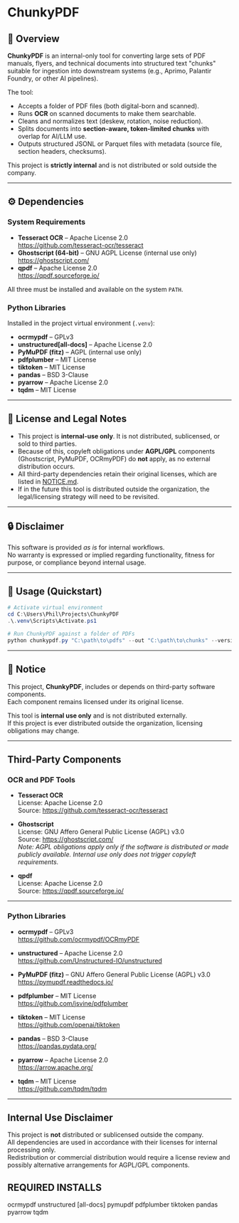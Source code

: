 # ChunkyPDF

## 📖 Overview
**ChunkyPDF** is an internal-only tool for converting large sets of PDF manuals, flyers, and technical documents into structured text "chunks" suitable for ingestion into downstream systems (e.g., Aprimo, Palantir Foundry, or other AI pipelines).  

The tool:
- Accepts a folder of PDF files (both digital-born and scanned).  
- Runs **OCR** on scanned documents to make them searchable.  
- Cleans and normalizes text (deskew, rotation, noise reduction).  
- Splits documents into **section-aware, token-limited chunks** with overlap for AI/LLM use.  
- Outputs structured JSONL or Parquet files with metadata (source file, section headers, checksums).  

This project is **strictly internal** and is not distributed or sold outside the company.

---

## ⚙️ Dependencies

### System Requirements
- **Tesseract OCR** – Apache License 2.0  
  <https://github.com/tesseract-ocr/tesseract>  
- **Ghostscript (64-bit)** – GNU AGPL License (internal use only)  
  <https://ghostscript.com/>  
- **qpdf** – Apache License 2.0  
  <https://qpdf.sourceforge.io/>

All three must be installed and available on the system `PATH`.

### Python Libraries
Installed in the project virtual environment (`.venv`):

- **ocrmypdf** – GPLv3  
- **unstructured[all-docs]** – Apache License 2.0  
- **PyMuPDF (fitz)** – AGPL (internal use only)  
- **pdfplumber** – MIT License  
- **tiktoken** – MIT License  
- **pandas** – BSD 3-Clause  
- **pyarrow** – Apache License 2.0  
- **tqdm** – MIT License  

---

## 📜 License and Legal Notes

- This project is **internal-use only**. It is not distributed, sublicensed, or sold to third parties.  
- Because of this, copyleft obligations under **AGPL/GPL** components (Ghostscript, PyMuPDF, OCRmyPDF) do **not** apply, as no external distribution occurs.  
- All third-party dependencies retain their original licenses, which are listed in [NOTICE.md](NOTICE.md).  
- If in the future this tool is distributed outside the organization, the legal/licensing strategy will need to be revisited.

---

## 🔒 Disclaimer
This software is provided *as is* for internal workflows.  
No warranty is expressed or implied regarding functionality, fitness for purpose, or compliance beyond internal usage.  

---

## 🚀 Usage (Quickstart)

```powershell
# Activate virtual environment
cd C:\Users\Phil\Projects\ChunkyPDF
.\.venv\Scripts\Activate.ps1

# Run ChunkyPDF against a folder of PDFs
python chunkypdf.py "C:\path\to\pdfs" --out "C:\path\to\chunks" --version v2025.09.10

```

---

## 📘 Notice

This project, **ChunkyPDF**, includes or depends on third-party software components.  
Each component remains licensed under its original license.  

This tool is **internal use only** and is not distributed externally.  
If this project is ever distributed outside the organization, licensing obligations may change.

---

## Third-Party Components

### OCR and PDF Tools
- **Tesseract OCR**  
  License: Apache License 2.0  
  Source: <https://github.com/tesseract-ocr/tesseract>

- **Ghostscript**  
  License: GNU Affero General Public License (AGPL) v3.0  
  Source: <https://ghostscript.com/>  
  *Note: AGPL obligations apply only if the software is distributed or made publicly available. Internal use only does not trigger copyleft requirements.*

- **qpdf**  
  License: Apache License 2.0  
  Source: <https://qpdf.sourceforge.io/>

---

### Python Libraries
- **ocrmypdf** – GPLv3  
  <https://github.com/ocrmypdf/OCRmyPDF>

- **unstructured** – Apache License 2.0  
  <https://github.com/Unstructured-IO/unstructured>

- **PyMuPDF (fitz)** – GNU Affero General Public License (AGPL) v3.0  
  <https://pymupdf.readthedocs.io/>

- **pdfplumber** – MIT License  
  <https://github.com/jsvine/pdfplumber>

- **tiktoken** – MIT License  
  <https://github.com/openai/tiktoken>

- **pandas** – BSD 3-Clause  
  <https://pandas.pydata.org/>

- **pyarrow** – Apache License 2.0  
  <https://arrow.apache.org/>

- **tqdm** – MIT License  
  <https://github.com/tqdm/tqdm>

---

## Internal Use Disclaimer

This project is **not** distributed or sublicensed outside the company.  
All dependencies are used in accordance with their licenses for internal processing only.  
Redistribution or commercial distribution would require a license review and possibly alternative arrangements for AGPL/GPL components.

## REQUIRED INSTALLS

ocrmypdf
unstructured [all-docs]
pymupdf
pdfplumber
tiktoken
pandas
pyarrow
tqdm



